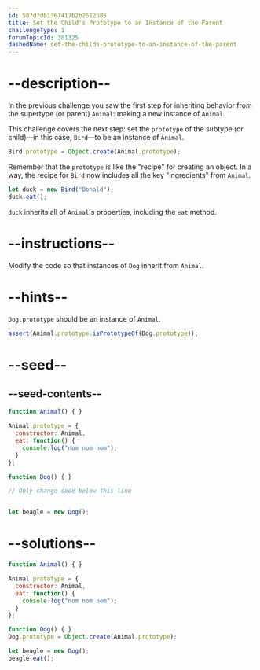 ```yaml
---
id: 587d7db1367417b2b2512b85
title: Set the Child's Prototype to an Instance of the Parent
challengeType: 1
forumTopicId: 301325
dashedName: set-the-childs-prototype-to-an-instance-of-the-parent
---
```


# --description--

In the previous challenge you saw the first step for inheriting behavior from the supertype (or parent) `Animal`: making a new instance of `Animal`.

This challenge covers the next step: set the `prototype` of the subtype (or child)—in this case, `Bird`—to be an instance of `Animal`.

```js
Bird.prototype = Object.create(Animal.prototype);
```

Remember that the `prototype` is like the "recipe" for creating an object. In a way, the recipe for `Bird` now includes all the key "ingredients" from `Animal`.

```js
let duck = new Bird("Donald");
duck.eat();
```

`duck` inherits all of `Animal`'s properties, including the `eat` method.

# --instructions--

Modify the code so that instances of `Dog` inherit from `Animal`.

# --hints--

`Dog.prototype` should be an instance of `Animal`.

```js
assert(Animal.prototype.isPrototypeOf(Dog.prototype));
```

# --seed--

## --seed-contents--

```js
function Animal() { }

Animal.prototype = {
  constructor: Animal,
  eat: function() {
    console.log("nom nom nom");
  }
};

function Dog() { }

// Only change code below this line


let beagle = new Dog();
```

# --solutions--

```js
function Animal() { }

Animal.prototype = {
  constructor: Animal,
  eat: function() {
    console.log("nom nom nom");
  }
};

function Dog() { }
Dog.prototype = Object.create(Animal.prototype);

let beagle = new Dog();
beagle.eat();
```
